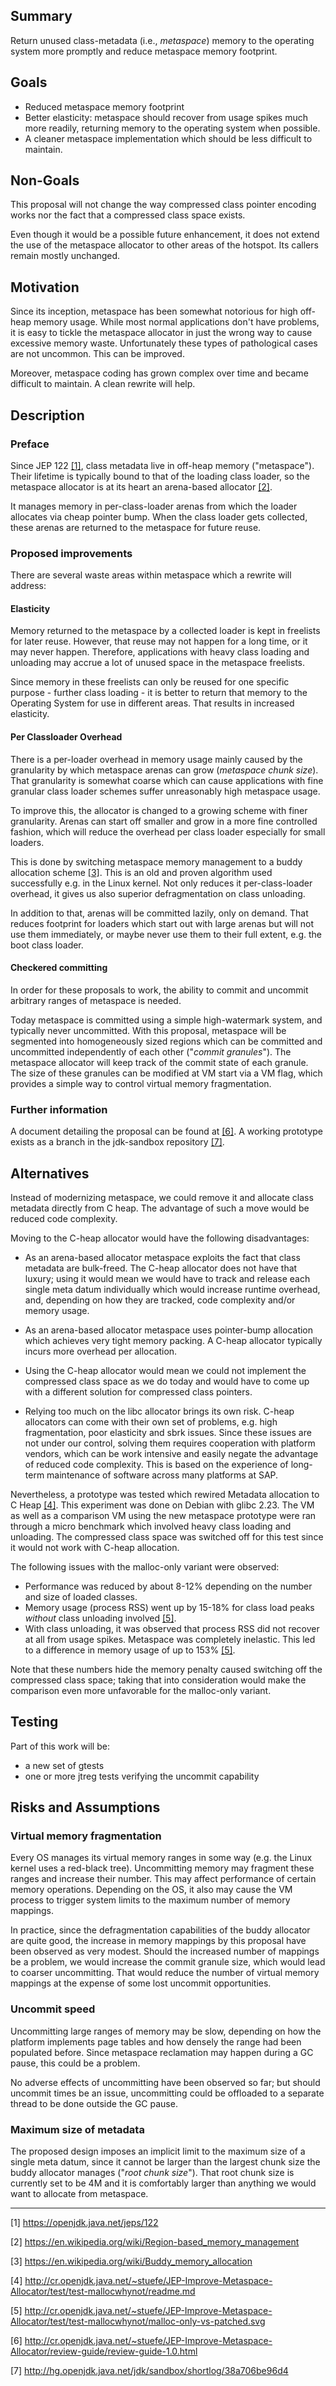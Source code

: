 Summary
-------

Return unused class-metadata (i.e., _metaspace_) memory to the operating system more promptly and reduce metaspace memory footprint.

Goals
-----

- Reduced metaspace memory footprint
- Better elasticity: metaspace should recover from usage spikes much more readily, returning memory to the operating system when possible.
- A cleaner metaspace implementation which should be less difficult to maintain.

Non-Goals
---------

This proposal will not change the way compressed class pointer encoding works nor the fact that a compressed class space exists.

Even though it would be a possible future enhancement, it does not extend the use of the metaspace allocator to other areas of the hotspot. Its callers remain mostly unchanged.

Motivation
----------

Since its inception, metaspace has been somewhat notorious for high off-heap memory usage. While most normal applications don't have problems, it is easy to tickle the metaspace allocator in just the wrong way to cause excessive memory waste. Unfortunately these types of pathological cases are not uncommon. This can be improved.

Moreover, metaspace coding has grown complex over time and became difficult to maintain. A clean rewrite will help.

Description
-----------

### Preface

Since JEP 122 [\[1\]](#footnote1), class metadata live in off-heap memory ("metaspace"). Their lifetime is typically bound to that of the loading class loader, so the metaspace allocator is at its heart an arena-based allocator [\[2\]](#footnote2).

It manages memory in per-class-loader arenas from which the loader allocates via cheap pointer bump. When the class loader gets collected, these arenas are returned to the metaspace for future reuse.

### Proposed improvements

There are several waste areas within metaspace which a rewrite will address:

#### Elasticity

Memory returned to the metaspace by a collected loader is kept in freelists for later reuse. However, that reuse may not happen for a long time, or it may never happen. Therefore, applications with heavy class loading and unloading may accrue a lot of unused space in the metaspace freelists.

Since memory in these freelists can only be reused for one specific purpose - further class loading - it is better to return that memory to the Operating System for use in different areas. That results in increased elasticity.

#### Per Classloader Overhead

There is a per-loader overhead in memory usage mainly caused by the granularity by which metaspace arenas can grow (_metaspace chunk size_). That granularity is somewhat coarse which can cause applications with fine granular class loader schemes suffer unreasonably high metaspace usage.

To improve this, the allocator is changed to a growing scheme with finer granularity. Arenas can start off smaller and grow in a more fine controlled fashion, which will reduce the overhead per class loader especially for small loaders.

This is done by switching metaspace memory management to a buddy allocation scheme [\[3\]](#footnote3). This is an old and proven algorithm used successfully e.g. in the Linux kernel. Not only reduces it per-class-loader overhead, it gives us also superior defragmentation on class unloading.

In addition to that, arenas will be committed lazily, only on demand. That reduces footprint for loaders which start out with large arenas but will not use them immediately, or maybe never use them to their full extent, e.g. the boot class loader.

#### Checkered committing

In order for these proposals to work, the ability to commit and uncommit arbitrary ranges of metaspace is needed.

Today metaspace is committed using a simple high-watermark system, and typically never uncommitted. With this proposal, metaspace will be segmented into homogeneously sized regions which can be committed and uncommitted independently of each other ("_commit granules_"). The metaspace allocator will keep track of the commit state of each granule. The size of these granules can be modified at VM start via a VM flag, which provides a simple way to control virtual memory fragmentation.

### Further information

A document detailing the proposal can be found at [\[6\]](#footnote6). A working prototype exists as a branch in the jdk-sandbox repository [\[7\]](#footnote7).

Alternatives
------------

Instead of modernizing metaspace, we could remove it and allocate class metadata directly from C heap. The advantage of such a move would be reduced code complexity.

Moving to the C-heap allocator would have the following disadvantages:

- As an arena-based allocator metaspace exploits the fact that class metadata are bulk-freed. The C-heap allocator does not have that luxury; using it would mean we would have to track and release each single meta datum individually which would increase runtime overhead, and, depending on how they are tracked, code complexity and/or memory usage.

- As an arena-based allocator metaspace uses pointer-bump allocation which achieves very tight memory packing. A C-heap allocator typically incurs more overhead per allocation.

- Using the C-heap allocator would mean we could not implement the compressed class space as we do today and would have to come up with a different solution for compressed class pointers.

- Relying too much on the libc allocator brings its own risk. C-heap allocators can come with their own set of problems, e.g. high fragmentation, poor elasticity and sbrk issues. Since these issues are not under our control, solving them requires cooperation with platform vendors, which can be work intensive and easily negate the advantage of reduced code complexity. This is based on the experience of long-term maintenance of software across many platforms at SAP.

Nevertheless, a prototype was tested which rewired Metadata allocation to C Heap [\[4\]](#footnote4). This experiment was done on Debian with glibc 2.23. The VM as well as a comparison VM using the new metaspace prototype were ran through a micro benchmark which involved heavy class loading and unloading. The compressed class space was switched off for this test since it would not work with C-heap allocation.

The following issues with the malloc-only variant were observed:

- Performance was reduced by about 8-12% depending on the number and size of loaded classes.
- Memory usage (process RSS) went up by 15-18% for class load peaks _without_ class unloading involved [\[5\]](#footnote5).
- With class unloading, it was observed that process RSS did not recover at all from usage spikes. Metaspace was completely inelastic. This led to a difference in memory usage of up to 153% [\[5\]](#footnote5).

Note that these numbers hide the memory penalty caused switching off the compressed class space; taking that into consideration would make the comparison even more unfavorable for the malloc-only variant.

Testing
-------

Part of this work will be:
- a new set of gtests
- one or more jtreg tests verifying the uncommit capability

Risks and Assumptions
---------------------

### Virtual memory fragmentation

Every OS manages its virtual memory ranges in some way (e.g. the Linux kernel uses a red-black tree). Uncommitting memory may fragment these ranges and increase their number. This may affect performance of certain memory operations. Depending on the OS, it also may cause the VM process to trigger system limits to the maximum number of memory mappings.

In practice, since the defragmentation capabilities of the buddy allocator are quite good, the increase in memory mappings by this proposal have been observed as very modest. Should the increased number of mappings be a problem, we would increase the commit granule size, which would lead to coarser uncommitting. That would reduce the number of virtual memory mappings at the expense of some lost uncommit opportunities.

### Uncommit speed

Uncommitting large ranges of memory may be slow, depending on how the platform implements page tables and how densely the range had been populated before. Since metaspace reclamation may happen during a GC pause, this could be a problem.

No adverse effects of uncommitting have been observed so far; but should uncommit times be an issue, uncommitting could be offloaded to a separate thread to be done outside the GC pause.

### Maximum size of metadata

The proposed design imposes an implicit limit to the maximum size of a single meta datum, since it cannot be larger than the largest chunk size the buddy allocator manages ("_root chunk size_"). That root chunk size is currently set to be 4M and it is comfortably larger than anything we would want to allocate from metaspace.

----

<a name="footnote1"></a>
[1] https://openjdk.java.net/jeps/122

<a name="footnote2"></a>
[2] https://en.wikipedia.org/wiki/Region-based_memory_management

<a name="footnote3"></a>
[3] https://en.wikipedia.org/wiki/Buddy_memory_allocation

<a name="footnote4"></a>
[4] http://cr.openjdk.java.net/~stuefe/JEP-Improve-Metaspace-Allocator/test/test-mallocwhynot/readme.md

<a name="footnote5"></a>
[5] http://cr.openjdk.java.net/~stuefe/JEP-Improve-Metaspace-Allocator/test/test-mallocwhynot/malloc-only-vs-patched.svg

<a name="footnote6"></a>
[6] http://cr.openjdk.java.net/~stuefe/JEP-Improve-Metaspace-Allocator/review-guide/review-guide-1.0.html

<a name="footnote7"></a>
[7] http://hg.openjdk.java.net/jdk/sandbox/shortlog/38a706be96d4
